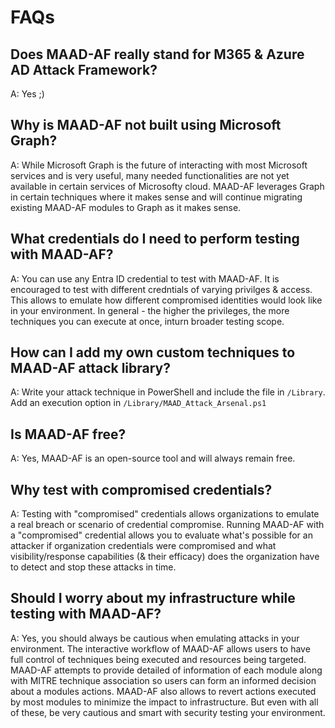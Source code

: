 # FAQs

## Does MAAD-AF really stand for M365 & Azure AD Attack Framework?
A: Yes ;) 

## Why is MAAD-AF not built using Microsoft Graph?
A: While Microsoft Graph is the future of interacting with most Microsoft services and is very useful, many needed functionalities are not yet available in certain services of Microsofty cloud. MAAD-AF leverages Graph in certain techniques where it makes sense and will continue migrating existing MAAD-AF modules to Graph as it makes sense. 

## What credentials do I need to perform testing with MAAD-AF?
A: You can use any Entra ID credential to test with MAAD-AF. It is encouraged to test with different credntials of varying privilges & access. This allows to emulate how different compromised identities would look like in your environment. In general - the higher the privileges, the more techniques you can execute at once, inturn broader testing scope. 

## How can I add my own custom techniques to MAAD-AF attack library?
A: Write your attack technique in PowerShell and include the file in `/Library`. Add an execution option in `/Library/MAAD_Attack_Arsenal.ps1`

## Is MAAD-AF free?
A: Yes, MAAD-AF is an open-source tool and will always remain free.

## Why test with compromised credentials? 
A: Testing with "compromised" credentials allows organizations to emulate a real breach or scenario of credential compromise. Running MAAD-AF with a "compromised" credential allows you to evaluate what's possible for an attacker if organization credentials were compromised and what visibility/response capabilities (& their efficacy) does the organization have to detect and stop these attacks in time. 

## Should I worry about my infrastructure while testing with MAAD-AF?
A: Yes, you should always be cautious when emulating attacks in your environment. The interactive workflow of MAAD-AF allows users to have full control of techniques being executed and resources being targeted. MAAD-AF attempts to provide detailed of information of each module along with MITRE technique association so users can form an informed decision about a modules actions. MAAD-AF also allows to revert actions executed by most modules to minimize the impact to infrastructure. But even with all of these, be very cautious and smart with security testing your environment. 